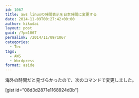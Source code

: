 ```yaml
---
id: 1067
title: aws linuxの時間表示を日本時間に変更する
date: 2014-11-09T00:27:42+00:00
author: kikudai
layout: post
guid: /?p=1067
permalink: /2014/11/09/1067
categories:
  - Tec
tags:
  - AWS
  - Wordpress
format: aside
---
```

海外の時間だと見づらかったので、次のコマンドで変更しました。

[gist id="08d3d2871e1168924d3b"]